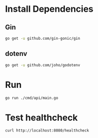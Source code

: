 # Install Dependencies

## Gin

```sh
go get -u github.com/gin-gonic/gin
```

## dotenv

```sh
go get -u github.com/joho/godotenv
```

# Run

```sh
go run ./cmd/api/main.go
```

# Test healthcheck

```sh
curl http://localhost:8080/healthcheck
```
